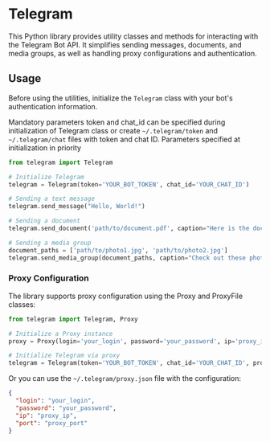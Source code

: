 # Telegram

This Python library provides utility classes and methods
for interacting with the Telegram Bot API.
It simplifies sending messages, documents, and media groups,
as well as handling proxy configurations and authentication.

## Usage

Before using the utilities,
initialize the `Telegram` class with your bot's authentication information.

Mandatory parameters token and chat_id can be specified during initialization
of Telegram class or create `~/.telegram/token` and `~/.telegram/chat`
files with token and chat ID.
Parameters specified at initialization in priority

```python
from telegram import Telegram

# Initialize Telegram
telegram = Telegram(token='YOUR_BOT_TOKEN', chat_id='YOUR_CHAT_ID')

# Sending a text message
telegram.send_message("Hello, World!")

# Sending a document
telegram.send_document('path/to/document.pdf', caption="Here is the document.")

# Sending a media group
document_paths = ['path/to/photo1.jpg', 'path/to/photo2.jpg']
telegram.send_media_group(document_paths, caption="Check out these photos!", media_type='photo')
```

### Proxy Configuration

The library supports proxy configuration using the Proxy and ProxyFile classes:

```python
from telegram import Telegram, Proxy

# Initialize a Proxy instance
proxy = Proxy(login='your_login', password='your_password', ip='proxy_ip', port='proxy_port')

# Initialize Telegram via proxy
telegram = Telegram(token='YOUR_BOT_TOKEN', chat_id='YOUR_CHAT_ID', proxy=proxy)
```

Or you can use the `~/.telegram/proxy.json` file with the configuration:

```json
{
  "login": "your_login",
  "password": "your_password",
  "ip": "proxy_ip",
  "port": "proxy_port"
}
```
